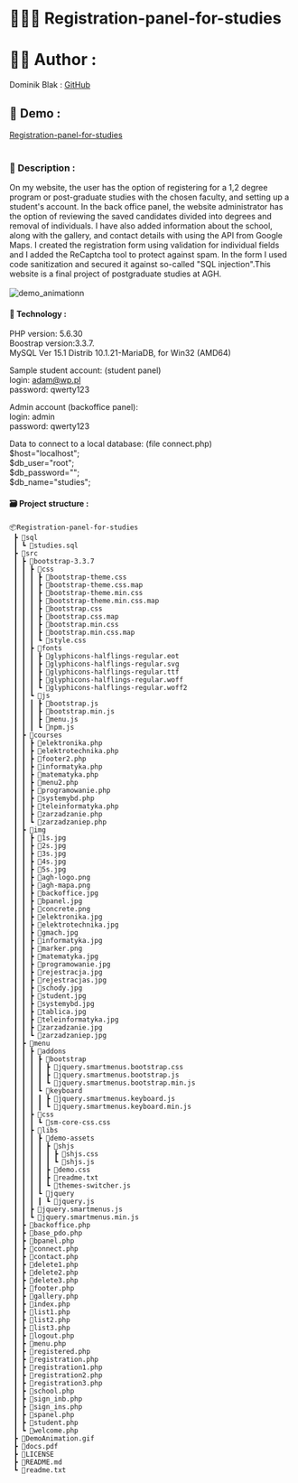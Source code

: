 # 👨🏻‍🎓 Registration-panel-for-studies

# 👨‍💻 Author :

Dominik Blak : <a href="https://github.com/dominikblak">GitHub</a>

## 🚀 Demo :
[Registration-panel-for-studies](https://www.dominikblak.stronazen.pl/projects/agh/)
</br></br>
### 📖 Description :
On my website, the user has the option of registering for a 1,2 degree program or post-graduate studies with the chosen faculty, and setting up a student's account. In the back office panel, the website administrator has the option of reviewing the saved  candidates divided into degrees and removal of individuals. I have also added information about the school, along with the gallery, and contact details with using the API from Google Maps. I created the registration form using validation for individual fields and I added the ReCaptcha tool to protect against spam. In the form I used code sanitization and secured it against so-called "SQL injection".This website is a final project of postgraduate studies at AGH.</br></br>
<img src="https://github.com/dominikblak/Registration-panel-for-studies/blob/master/DemoAnimation.gif" alt="demo_animationn">



#### 🧰 Technology :

PHP version: 5.6.30</br>
Boostrap version:3.3.7.</br>
MySQL Ver 15.1 Distrib 10.1.21-MariaDB, for Win32 (AMD64)</br>



Sample student account: (student panel)</br>
login: adam@wp.pl</br>
password: qwerty123</br>

Admin account (backoffice panel):</br>
login: admin</br>
password: qwerty123</br>

Data to connect to a local database: (file connect.php)</br>
$host="localhost";</br>
$db_user="root";</br>
$db_password="";</br>
$db_name="studies";</br>

#### 🗃 Project structure :
```
📦Registration-panel-for-studies
 ┣ 📂sql
 ┃ ┗ 📜studies.sql
 ┣ 📂src
 ┃ ┣ 📂bootstrap-3.3.7
 ┃ ┃ ┣ 📂css
 ┃ ┃ ┃ ┣ 📜bootstrap-theme.css
 ┃ ┃ ┃ ┣ 📜bootstrap-theme.css.map
 ┃ ┃ ┃ ┣ 📜bootstrap-theme.min.css
 ┃ ┃ ┃ ┣ 📜bootstrap-theme.min.css.map
 ┃ ┃ ┃ ┣ 📜bootstrap.css
 ┃ ┃ ┃ ┣ 📜bootstrap.css.map
 ┃ ┃ ┃ ┣ 📜bootstrap.min.css
 ┃ ┃ ┃ ┣ 📜bootstrap.min.css.map
 ┃ ┃ ┃ ┗ 📜style.css
 ┃ ┃ ┣ 📂fonts
 ┃ ┃ ┃ ┣ 📜glyphicons-halflings-regular.eot
 ┃ ┃ ┃ ┣ 📜glyphicons-halflings-regular.svg
 ┃ ┃ ┃ ┣ 📜glyphicons-halflings-regular.ttf
 ┃ ┃ ┃ ┣ 📜glyphicons-halflings-regular.woff
 ┃ ┃ ┃ ┗ 📜glyphicons-halflings-regular.woff2
 ┃ ┃ ┗ 📂js
 ┃ ┃ ┃ ┣ 📜bootstrap.js
 ┃ ┃ ┃ ┣ 📜bootstrap.min.js
 ┃ ┃ ┃ ┣ 📜menu.js
 ┃ ┃ ┃ ┗ 📜npm.js
 ┃ ┣ 📂courses
 ┃ ┃ ┣ 📜elektronika.php
 ┃ ┃ ┣ 📜elektrotechnika.php
 ┃ ┃ ┣ 📜footer2.php
 ┃ ┃ ┣ 📜informatyka.php
 ┃ ┃ ┣ 📜matematyka.php
 ┃ ┃ ┣ 📜menu2.php
 ┃ ┃ ┣ 📜programowanie.php
 ┃ ┃ ┣ 📜systemybd.php
 ┃ ┃ ┣ 📜teleinformatyka.php
 ┃ ┃ ┣ 📜zarzadzanie.php
 ┃ ┃ ┗ 📜zarzadzaniep.php
 ┃ ┣ 📂img
 ┃ ┃ ┣ 📜1s.jpg
 ┃ ┃ ┣ 📜2s.jpg
 ┃ ┃ ┣ 📜3s.jpg
 ┃ ┃ ┣ 📜4s.jpg
 ┃ ┃ ┣ 📜5s.jpg
 ┃ ┃ ┣ 📜agh-logo.png
 ┃ ┃ ┣ 📜agh-mapa.png
 ┃ ┃ ┣ 📜backoffice.jpg
 ┃ ┃ ┣ 📜bpanel.jpg
 ┃ ┃ ┣ 📜concrete.png
 ┃ ┃ ┣ 📜elektronika.jpg
 ┃ ┃ ┣ 📜elektrotechnika.jpg
 ┃ ┃ ┣ 📜gmach.jpg
 ┃ ┃ ┣ 📜informatyka.jpg
 ┃ ┃ ┣ 📜marker.png
 ┃ ┃ ┣ 📜matematyka.jpg
 ┃ ┃ ┣ 📜programowanie.jpg
 ┃ ┃ ┣ 📜rejestracja.jpg
 ┃ ┃ ┣ 📜rejestracjas.jpg
 ┃ ┃ ┣ 📜schody.jpg
 ┃ ┃ ┣ 📜student.jpg
 ┃ ┃ ┣ 📜systemybd.jpg
 ┃ ┃ ┣ 📜tablica.jpg
 ┃ ┃ ┣ 📜teleinformatyka.jpg
 ┃ ┃ ┣ 📜zarzadzanie.jpg
 ┃ ┃ ┗ 📜zarzadzaniep.jpg
 ┃ ┣ 📂menu
 ┃ ┃ ┣ 📂addons
 ┃ ┃ ┃ ┣ 📂bootstrap
 ┃ ┃ ┃ ┃ ┣ 📜jquery.smartmenus.bootstrap.css
 ┃ ┃ ┃ ┃ ┣ 📜jquery.smartmenus.bootstrap.js
 ┃ ┃ ┃ ┃ ┗ 📜jquery.smartmenus.bootstrap.min.js
 ┃ ┃ ┃ ┗ 📂keyboard
 ┃ ┃ ┃ ┃ ┣ 📜jquery.smartmenus.keyboard.js
 ┃ ┃ ┃ ┃ ┗ 📜jquery.smartmenus.keyboard.min.js
 ┃ ┃ ┣ 📂css
 ┃ ┃ ┃ ┗ 📜sm-core-css.css
 ┃ ┃ ┣ 📂libs
 ┃ ┃ ┃ ┣ 📂demo-assets
 ┃ ┃ ┃ ┃ ┣ 📂shjs
 ┃ ┃ ┃ ┃ ┃ ┣ 📜shjs.css
 ┃ ┃ ┃ ┃ ┃ ┗ 📜shjs.js
 ┃ ┃ ┃ ┃ ┣ 📜demo.css
 ┃ ┃ ┃ ┃ ┣ 📜readme.txt
 ┃ ┃ ┃ ┃ ┗ 📜themes-switcher.js
 ┃ ┃ ┃ ┗ 📂jquery
 ┃ ┃ ┃ ┃ ┗ 📜jquery.js
 ┃ ┃ ┣ 📜jquery.smartmenus.js
 ┃ ┃ ┗ 📜jquery.smartmenus.min.js
 ┃ ┣ 📜backoffice.php
 ┃ ┣ 📜base_pdo.php
 ┃ ┣ 📜bpanel.php
 ┃ ┣ 📜connect.php
 ┃ ┣ 📜contact.php
 ┃ ┣ 📜delete1.php
 ┃ ┣ 📜delete2.php
 ┃ ┣ 📜delete3.php
 ┃ ┣ 📜footer.php
 ┃ ┣ 📜gallery.php
 ┃ ┣ 📜index.php
 ┃ ┣ 📜list1.php
 ┃ ┣ 📜list2.php
 ┃ ┣ 📜list3.php
 ┃ ┣ 📜logout.php
 ┃ ┣ 📜menu.php
 ┃ ┣ 📜registered.php
 ┃ ┣ 📜registration.php
 ┃ ┣ 📜registration1.php
 ┃ ┣ 📜registration2.php
 ┃ ┣ 📜registration3.php
 ┃ ┣ 📜school.php
 ┃ ┣ 📜sign_inb.php
 ┃ ┣ 📜sign_ins.php
 ┃ ┣ 📜spanel.php
 ┃ ┣ 📜student.php
 ┃ ┗ 📜welcome.php
 ┣ 📜DemoAnimation.gif
 ┣ 📜docs.pdf
 ┣ 📜LICENSE
 ┣ 📜README.md
 ┗ 📜readme.txt
```

